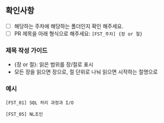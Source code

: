## 확인사항  
- [ ] 해당하는 주차에 해당하는 폴더인지 확인 해주세요.  
- [ ] PR 제목을 아래 형식으로 해주세요: `[FST_주차] {장 or 절}`

### 제목 작성 가이드
* {장 or 절}: 읽은 범위를 장/절로 표시  
* 모든 장을 읽으면 장으로, 절 단위로 나눠 읽으면 시작하는 절명으로

### 예시
`[FST_01] SQL 처리 과정과 I/O`

`[FST_05] NL조인`
